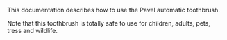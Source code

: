 This documentation describes how to use the Pavel automatic 
toothbrush. 

Note that this toothbrush is totally safe to use for children, adults, pets, tress and wildlife.  
